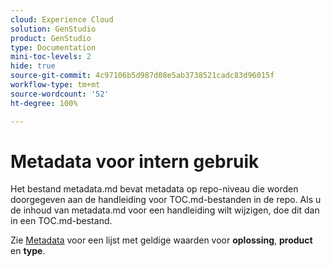 ```yaml
---
cloud: Experience Cloud
solution: GenStudio
product: GenStudio
type: Documentation
mini-toc-levels: 2
hide: true
source-git-commit: 4c97106b5d987d08e5ab3738521cadc83d96015f
workflow-type: tm+mt
source-wordcount: '52'
ht-degree: 100%

---
```



# Metadata voor intern gebruik

<!--
git-repo: https://github.com/AdobeDocs/genstudio.en
-->

Het bestand metadata.md bevat metadata op repo-niveau die worden doorgegeven aan de handleiding voor TOC.md-bestanden in de repo. Als u de inhoud van metadata.md voor een handleiding wilt wijzigen, doe dit dan in een TOC.md-bestand.

Zie [Metadata](https://experienceleague.adobe.com/docs/authoring-guide-exl/using/editing/user-guide-setup/metadata.html?lang=nl) voor een lijst met geldige waarden voor **oplossing**, **product** en **type**.
